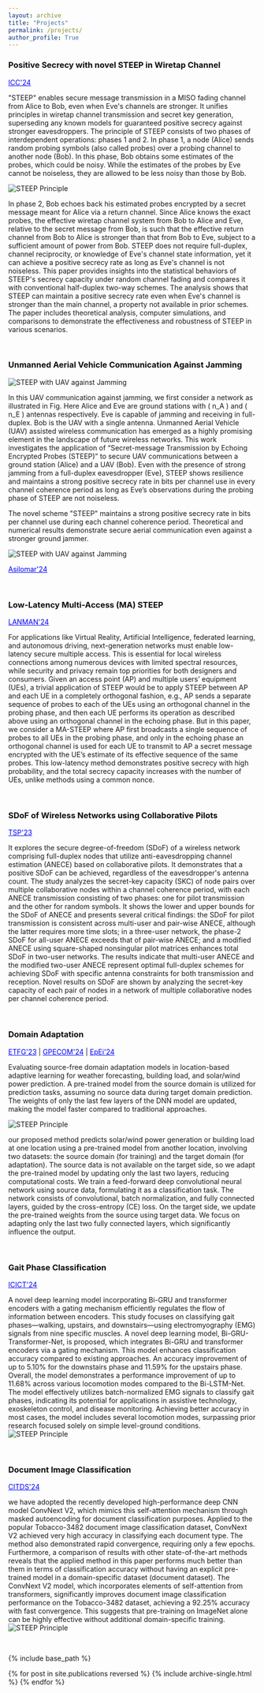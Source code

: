 ```yaml
---
layout: archive
title: "Projects"
permalink: /projects/
author_profile: True
---
```


   
<h3 style="color: #0f0e0e;">Positive Secrecy with novel STEEP in Wiretap Channel</h3>  <a href="https://arxiv.org/abs/2403.06438" style="color: blue;">ICC'24</a> 

"STEEP" enables secure message transmission in a MISO fading channel from Alice to Bob, even when Eve's channels are stronger. It unifies principles in wiretap channel transmission and secret key generation, superseding any known models for guaranteed positive secrecy against stronger eavesdroppers. The principle of STEEP consists of two phases of interdependent operations: phases 1 and 2. In phase 1, a node (Alice) sends random probing symbols (also called probes) over a probing channel to another node (Bob). In this phase, Bob obtains some estimates of the probes, which could be noisy. While the estimates of the probes by Eve cannot be noiseless, they are allowed to be less noisy than those by Bob.  


<img src="../images/steep1.drawio.png" alt="STEEP Principle" style="max-width: 50%; height: auto;">


In phase 2, Bob echoes back his estimated probes encrypted by a secret message meant for Alice via a return channel. Since Alice knows the exact probes, the effective wiretap channel system from Bob to Alice and Eve, relative to the secret message from Bob, is such that the effective return channel from Bob to Alice is stronger than that from Bob to Eve, subject to a sufficient amount of power from Bob.  STEEP does not require full-duplex, channel reciprocity, or knowledge of Eve's channel state information, yet it can achieve a positive secrecy rate as long as Eve's channel is not noiseless. This paper provides insights into the statistical behaviors of STEEP's secrecy capacity under random channel fading and compares it with conventional half-duplex two-way schemes. The analysis shows that STEEP can maintain a positive secrecy rate even when Eve's channel is stronger than the main channel, a property not available in prior schemes. The paper includes theoretical analysis, computer simulations, and comparisons to demonstrate the effectiveness and robustness of STEEP in various scenarios.
 

<br>

<h3 style="color: #0f0e0e;">Unmanned Aerial Vehicle Communication Against Jamming</h3>  

<img src="../images/uav.drawio.png" alt="STEEP with UAV against Jamming" style="max-width: 50%; height: auto;">

In this UAV communication against jamming, we first consider a network as illustrated in Fig. Here Alice and Eve are ground stations with \( n_A \) and \( n_E \) antennas respectively. Eve is capable of jamming and receiving in full-duplex. Bob is the UAV with a single antenna. Unmanned Aerial Vehicle (UAV) assisted wireless communication has emerged as a highly promising element in the landscape of future wireless networks. This work investigates the application of “Secret-message Transmission by Echoing Encrypted Probes (STEEP)” to secure UAV communications between a ground station (Alice) and a UAV (Bob). Even with the presence of strong jamming from a full-duplex eavesdropper (Eve), STEEP shows resilience and maintains a strong positive secrecy rate in bits per channel use in every channel coherence period as long as Eve’s observations during the probing phase of STEEP are not noiseless.


The novel scheme "STEEP" maintains a strong positive secrecy rate in bits per channel use during each channel coherence period. Theoretical and numerical results demonstrate secure aerial communication even against a stronger ground jammer.  

<img src="../images/jam.drawio.png" alt="STEEP with UAV against Jamming" style="max-width: 75%; height: auto;">

<a href="#" style="color: blue;">Asilomar'24</a>  


<br>

<h3 style="color: #0f0e0e;">Low-Latency Multi-Access (MA) STEEP</h3>  <a href="https://ieeexplore.ieee.org/abstract/document/10621876" style="color: blue;">LANMAN'24</a> 

For applications like Virtual Reality, Artificial Intelligence, federated learning, and autonomous driving, next-generation networks must enable low-latency secure multiple access. This is essential for local wireless connections among numerous devices with limited spectral resources, while security and privacy remain top priorities for both designers and consumers.  Given an access point (AP) and multiple users’ equipment (UEs), a trivial application of STEEP would be to apply STEEP between AP and each UE in a completely orthogonal fashion, e.g., AP sends a separate sequence of probes to each of the UEs using an orthogonal channel in the probing phase, and then each UE performs its operation as described above using an orthogonal channel in the echoing phase. But in this paper, we consider a MA-STEEP where AP first broadcasts a single sequence of probes to all UEs in the probing phase, and only in the echoing phase an orthogonal channel is used for each UE to transmit to AP a secret message encrypted with the UE’s estimate of its effective sequence of the same probes. This low-latency method demonstrates positive secrecy with high probability, and the total secrecy capacity increases with the number of UEs, unlike methods using a common nonce.   

<br>

<h3 style="color: #0f0e0e;">SDoF of Wireless Networks using Collaborative Pilots</h3>  <a href="https://ieeexplore.ieee.org/abstract/document/10235266" style="color: blue;">TSP'23</a>

It explores the secure degree-of-freedom (SDoF) of a wireless network comprising full-duplex nodes that utilize anti-eavesdropping channel estimation (ANECE) based on collaborative pilots. It demonstrates that a positive SDoF can be achieved, regardless of the eavesdropper's antenna count. The study analyzes the secret-key capacity (SKC) of node pairs over multiple collaborative nodes within a channel coherence period, with each ANECE transmission consisting of two phases: one for pilot transmission and the other for random symbols. It shows the lower and upper bounds for the SDoF of ANECE and presents several critical findings: the SDoF for pilot transmission is consistent across multi-user and pair-wise ANECE, although the latter requires more time slots; in a three-user network, the phase-2 SDoF for all-user ANECE exceeds that of pair-wise ANECE; and a modified ANECE using square-shaped nonsingular pilot matrices enhances total SDoF in two-user networks. The results indicate that multi-user ANECE and the modified two-user ANECE represent optimal full-duplex schemes for achieving SDoF with specific antenna constraints for both transmission and reception.  Novel results on SDoF are shown by analyzing the secret-key capacity of each pair of nodes in a network of multiple collaborative nodes per channel coherence period.  

<br>


<h3 style="color: #0f0e0e;">Domain Adaptation</h3>  <a href="https://ieeexplore.ieee.org/abstract/document/10407265" style="color: blue;">ETFG'23</a> | <a href="https://ieeexplore.ieee.org/abstract/document/10582569" style="color: blue;">GPECOM'24</a>  | <a href="https://ieeexplore.ieee.org/abstract/document/10758045" style="color: blue;">EpEi'24</a>  


Evaluating source-free domain adaptation models in location-based adaptive learning for weather forecasting, building load, and solar/wind power prediction. A pre-trained model from the source domain is utilized for prediction tasks, assuming no source data during target domain prediction. The weights of only the last few layers of the DNN model are updated, making the model faster compared to traditional approaches.  

<img src="../images/overview_domain_adaptation.png" alt="STEEP Principle" style="max-width: 90%; height: auto;">


our proposed method predicts solar/wind power generation or building load at one location using a pre-trained model from another location, involving two datasets: the source domain (for training) and the target domain (for adaptation). The source data is not available on the target side, so we adapt the pre-trained model by updating only the last two layers, reducing computational costs. We train a feed-forward deep convolutional neural network using source data, formulating it as a classification task. The network consists of convolutional, batch normalization, and fully connected layers, guided by the cross-entropy (CE) loss. On the target side, we update the pre-trained weights from the source using target data. We focus on adapting only the last two fully connected layers, which significantly influence the output.

<br>


<h3 style="color: #0f0e0e;">Gait Phase Classification</h3>  <a href="https://link.springer.com/chapter/10.1007/978-981-97-3562-4_29" style="color: blue;">ICICT'24</a> 

A novel deep learning model incorporating Bi-GRU and transformer encoders with a gating mechanism efficiently regulates the flow of information between encoders. This study focuses on classifying gait phases—walking, upstairs, and downstairs—using electromyography (EMG) signals from nine specific muscles. A novel deep learning model, Bi-GRU-Transformer-Net, is proposed, which integrates Bi-GRU and transformer encoders via a gating mechanism. This model enhances classification accuracy compared to existing approaches. An accuracy improvement of up to 5.10% for the downstairs phase and 11.59% for the upstairs phase. Overall, the model demonstrates a performance improvement of up to 11.68% across various locomotion modes compared to the Bi-LSTM-Net. The model effectively utilizes batch-normalized EMG signals to classify gait phases, indicating its potential for applications in assistive technology, exoskeleton control, and disease monitoring. Achieving better accuracy in most cases, the model includes several locomotion modes, surpassing prior research focused solely on simple level-ground conditions.  
<img src="../images/gait.png" alt="STEEP Principle" style="max-width: 90%; height: auto;">


<br>


<h3 style="color: #0f0e0e;">Document Image Classification</h3>  <a href="https://www.techrxiv.org/doi/full/10.36227/techrxiv.172254255.56093481" style="color: blue;">CITDS'24</a>  

we have adopted the recently developed high-performance deep CNN model ConvNext V2, which mimics this self-attention mechanism through masked
autoencoding for document classification purposes. Applied to the popular Tobacco-3482 document image classification dataset, ConvNext V2 achieved very high accuracy in classifying each document type. The method also demonstrated rapid convergence, requiring only a few epochs. Furthermore, a comparison of results with other state-of-the-art methods reveals that the applied method in this paper performs much better than them in terms of classification accuracy without
having an explicit pre-trained model in a domain-specific dataset (document dataset). The ConvNext V2 model, which incorporates elements of self-attention from transformers, significantly improves document image classification performance on the Tobacco-3482 dataset, achieving a 92.25% accuracy with fast convergence. This suggests that pre-training on ImageNet alone can be highly effective without additional domain-specific training.  
<img src="../images/colage.jpg" alt="STEEP Principle" style="max-width: 90%; height: auto;">
 

<br>

{% include base_path %}

{% for post in site.publications reversed %}
  {% include archive-single.html %}
{% endfor %}

